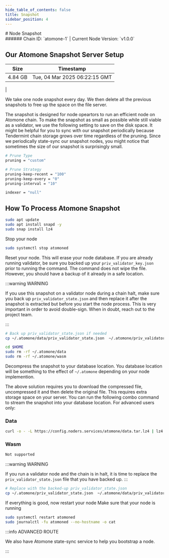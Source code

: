 ```yaml
---
hide_table_of_contents: false
title: Snapshot
sidebar_position: 4
---
```


<div class="h1-with-icon icon-atomone">
# Node Snapshot
</div>
###### Chain ID: `atomone-1` | Current Node Version: `v1.0.0`

## Our Atomone Snapshot Server Setup

| Size   | Timestamp   |
|--------|-------------|
| 4.84 GB | Tue, 04 Mar 2025 06:22:15 GMT |


We take one node snapshot every day. We then delete all the previous snapshots to free up the space on the file server.

The snapshot is designed for node opeartors to run an efficient node on Atomone chain. To make the snapshot as small as possible while still viable as a validator, we use the following setting to save on the disk space. It might be helpful for you to sync with our snapshot periodically because Tendermint chain storage grows over time regardless of the pruning. Since we periodically state-sync our snapshot nodes, you might notice that sometimes the size of our snapshot is surprisingly small.

```bash title="app.toml"
# Prune Type
pruning = "custom"

# Prune Strategy
pruning-keep-recent = "100"
pruning-keep-every = "0"
pruning-interval = "10"
```

```bash title="config.toml"
indexer = "null"
```

## How To Process Atomone Snapshot
```bash
sudo apt update
sudo apt install snapd -y
sudo snap install lz4
```

Stop your node
```bash
sudo systemctl stop atomoned
```
Reset your node. This will erase your node database. If you are already running validator, be sure you backed up your `priv_validator_key.json` prior to running the command. The command does not wipe the file. However, you should have a backup of it already in a safe location.

:::warning WARNING

If you use this snapshot on a validator node during a chain halt, make sure you back up `priv_validator_state.json` and then replace it after the snapshot is extracted but before you start the node process. This is very important in order to avoid double-sign. When in doubt, reach out to the project team.

:::

```bash
# Back up priv_validator_state.json if needed
cp ~/.atomone/data/priv_validator_state.json  ~/.atomone/priv_validator_state.json

cd $HOME
sudo rm -rf ~/.atomone/data
sudo rm -rf ~/.atomone/wasm
```

Decompress the snapshot to your database location. You database location will be something to the effect of `~/.atomone` depending on your node implemention.

The above solution requires you to download the compressed file, uncompressed it and then delete the original file. This requires extra storage space on your server. You can run the following combo command to stream the snapshot into your database location. For advanced users only:
### Data
```bash
curl -o - -L https://config.noders.services/atomone/data.tar.lz4 | lz4 -d | tar -x -C ~/.atomone
```
### Wasm
```bash
Not supported
```

:::warning WARNING

If you run a validator node and the chain is in halt, it is time to replace the `priv_validator_state.json` file that you have backed up.
:::

```bash
# Replace with the backed-up priv_validator_state.json
cp ~/.atomone/priv_validator_state.json  ~/.atomone/data/priv_validator_state.json
```

If everything is good, now restart your node
Make sure that your node is running

```bash
sudo systemctl restart atomoned
sudo journalctl -fu atomoned --no-hostname -o cat
```

:::info ADVANCED ROUTE

We also have Atomone state-sync service to help you bootstrap a node.

:::
